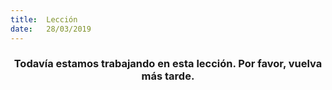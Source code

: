 ```yaml
---
title:  Lección
date:   28/03/2019
---
```


### <center>Todavía estamos trabajando en esta lección. Por favor, vuelva más tarde.</center>